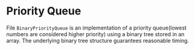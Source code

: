 
# Priority Queue

File `BinaryPriorityQueue` is an implementation of a priority queue(lowest numbers are considered higher priority) using a binary tree stored in an array. The underlying binary tree structure guarantees reasonable timing.